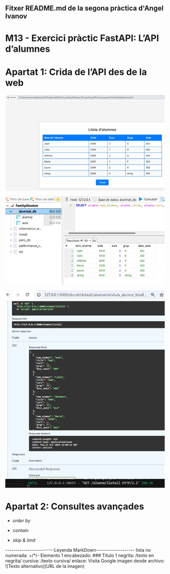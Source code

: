 ## Fitxer README.md de la segona pràctica d'Angel Ivanov

# M13 - Exercici pràctic FastAPI: L’API d’alumnes

# Apartat 1: Crida de l’API des de la web

![Imatge de la visualizatció de les dades al navegador](captura_practica2_apartat1.jpg)


![Imatge de la visualizatció del select-join a la bbdd](captura_bbdd_query_join.jpg)


![Imatge de l'execució de la query amb el Swagger](captura_swagger_apar1.jpg)


# Apartat 2: Consultes avançades

+ _order by_



+ _contain_



+ _skip & limit_







------------------------Leyenda MarkDown------------------- lista no numerada: +/*/- Elemento 1 encabezado: ### Titulo 1 negrita: /texto en negrita/ cursiva: /texto cursiva/ enlace: Visita Google imagen desde archivo: ![Texto alternativo](URL de la imagen)